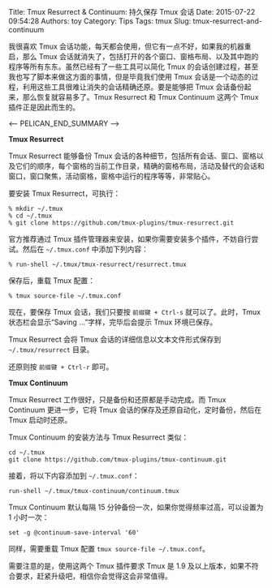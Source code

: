 Title: Tmux Resurrect & Continuum: 持久保存 Tmux 会话
Date: 2015-07-22 09:54:28
Authors: toy
Category: Tips
Tags: tmux
Slug: tmux-resurrect-and-continuum

我很喜欢 Tmux 会话功能，每天都会使用，但它有一点不好，如果我的机器重启，那么 Tmux 会话就消失了，包括打开的各个窗口、窗格布局、以及其中跑的程序等所有东东。虽然已经有了一些工具可以简化 Tmux 的会话创建过程，甚至我也写了脚本来做这方面的事情，但是毕竟我们使用 Tmux 会话是一个动态的过程，利用这些工具很难让消失的会话精确还原。要是能够把 Tmux 会话备份起来，那么恢复就容易多了。Tmux Resurrect 和 Tmux Continuum 这两个 Tmux 插件正是因此而生的。

<-- PELICAN_END_SUMMARY -->

**Tmux Resurrect**

Tmux Resurrect 能够备份 Tmux 会话的各种细节，包括所有会话、窗口、窗格以及它们的顺序，每个窗格的当前工作目录，精确的窗格布局，活动及替代的会话和窗口，窗口聚焦，活动窗格，窗格中运行的程序等等，非常贴心。

要安装 Tmux Resurrect，可执行：

    % mkdir ~/.tmux
    % cd ~/.tmux
    % git clone https://github.com/tmux-plugins/tmux-resurrect.git

官方推荐通过 Tmux 插件管理器来安装，如果你需要安装多个插件，不妨自行尝试。然后在 `~/.tmux.conf` 中添加下列内容：

    % run-shell ~/.tmux/tmux-resurrect/resurrect.tmux

保存后，重载 Tmux 配置：

    % tmux source-file ~/.tmux.conf

现在，要保存 Tmux 会话，我们只要按 `前缀键 + Ctrl-s` 就可以了。此时，Tmux 状态栏会显示“Saving ...”字样，完毕后会提示 Tmux 环境已保存。

Tmux Resurrect 会将 Tmux 会话的详细信息以文本文件形式保存到 `~/.tmux/resurrect` 目录。

还原则按 `前缀键 + Ctrl-r` 即可。

**Tmux Continuum**

Tmux Resurrect 工作很好，只是备份和还原都是手动完成。而 Tmux Continuum
更进一步，它将 Tmux 会话的保存及还原自动化，定时备份，然后在 Tmux 启动时还原。

Tmux Continuum 的安装方法与 Tmux Resurrect 类似：

    cd ~/.tmux
    git clone https://github.com/tmux-plugins/tmux-continuum.git

接着，将以下内容添加到 `~/.tmux.conf`：

    run-shell ~/.tmux/tmux-continuum/continuum.tmux

Tmux Continuum 默认每隔 15 分钟备份一次，如果你觉得频率过高，可以设置为 1 小时一次：

    set -g @continuum-save-interval '60'

同样，需要重载 Tmux 配置 `tmux source-file ~/.tmux.conf`。

需要注意的是，使用这两个 Tmux 插件要求 Tmux 是 1.9 及以上版本，如果不符合要求，赶紧升级吧，相信你会觉得这会非常值得。
